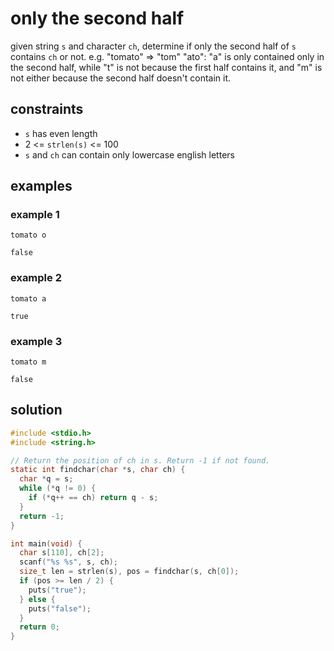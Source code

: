 # only the second half

given string `s` and character `ch`, determine if only the second half of `s`
contains `ch` or not. e.g. "tomato" => "tom" "ato": "a" is only contained only
in the second half, while "t" is not because the first half contains it, and "m"
is not either because the second half doesn't contain it.

## constraints

- `s` has even length
- 2 <= `strlen(s)` <= 100
- `s` and `ch` can contain only lowercase english letters

## examples

### example 1

```
tomato o
```
```
false
```

### example 2

```
tomato a
```
```
true
```

### example 3

```
tomato m
```
```
false
```

## solution

```c
#include <stdio.h>
#include <string.h>

// Return the position of ch in s. Return -1 if not found.
static int findchar(char *s, char ch) {
  char *q = s;
  while (*q != 0) {
    if (*q++ == ch) return q - s;
  }
  return -1;
}

int main(void) {
  char s[110], ch[2];
  scanf("%s %s", s, ch);
  size_t len = strlen(s), pos = findchar(s, ch[0]);
  if (pos >= len / 2) {
    puts("true");
  } else {
    puts("false");
  }
  return 0;
}
```
